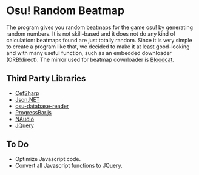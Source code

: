 # Osu! Random Beatmap

The program gives you random beatmaps for the game osu! by generating random numbers. It is not skill-based and it does not do any kind
of calculation: beatmaps found are just totally random. Since it is very simple to create a program like that, we decided to make it at least
good-looking and with many useful function, such as an embedded downloader (ORB!direct). The mirror used for beatmap downloader is [Bloodcat](https://bloodcat.com/osu/).

## Third Party Libraries

- [CefSharp](https://github.com/cefsharp/CefSharp)
- [Json.NET](https://github.com/JamesNK/Newtonsoft.Json)
- [osu-database-reader](https://github.com/HoLLy-HaCKeR/osu-database-reader)
- [ProgressBar.js](https://github.com/kimmobrunfeldt/progressbar.js)
- [NAudio](https://github.com/naudio/NAudio)
- [JQuery](https://jquery.com/)

## To Do

- Optimize Javascript code.
- Convert all Javascript functions to JQuery.
